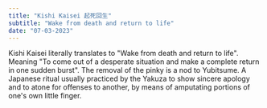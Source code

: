 ```yaml
---
title: "Kishi Kaisei 起死回生"
subtitle: "Wake from death and return to life"
date: "07-03-2023"
---
```


Kishi Kaisei literally translates to "Wake from death and return to life". Meaning "To come out of a desperate situation and make a complete return in one sudden burst". The removal of the pinky is a nod to Yubitsume. A Japanese ritual usually practiced by the Yakuza to show sincere apology and to atone for offenses to another, by means of amputating portions of one's own little finger.